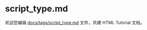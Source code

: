 script_type.md
===

欢迎您编辑 <a target="__blank" href="https://github.com/jaywcjlove/html-tutorial/blob/main/docs/tags/script_type.md">docs/tags/script_type.md</a> 文件，共建 HTML Tutorial 文档。
